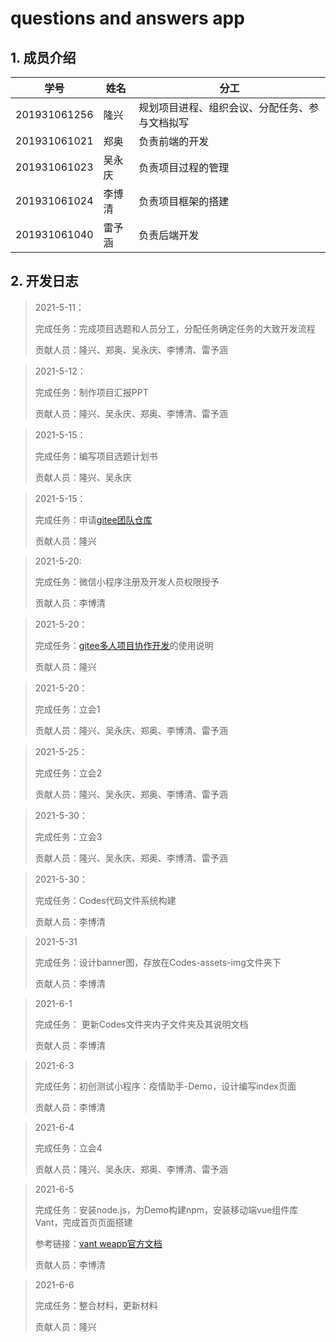 # questions and answers app

## 1. 成员介绍

| 学号         | 姓名   | 分工                                           |
| ------------ | ------ | ---------------------------------------------- |
| 201931061256 | 隆兴   | 规划项目进程、组织会议、分配任务、参与文档拟写 |
| 201931061021 | 郑奥   | 负责前端的开发                                 |
| 201931061023 | 吴永庆 | 负责项目过程的管理                             |
| 201931061024 | 李博清 | 负责项目框架的搭建                             |
| 201931061040 | 雷予涵 | 负责后端开发                                   |

## 2. 开发日志

> 2021-5-11：
>
> 完成任务：完成项目选题和人员分工，分配任务确定任务的大致开发流程
>
> 贡献人员：隆兴、郑奥、吴永庆、李博清、雷予涵

>2021-5-12：
>
>完成任务：制作项目汇报PPT
>
>贡献人员：隆兴、吴永庆、郑奥、李博清、雷予涵

>2021-5-15：
>
>完成任务：编写项目选题计划书
>
>贡献人员：隆兴、吴永庆

>2021-5-15：
>
>完成任务：申请[gitee团队仓库](https://gitee.com/software-engineering-practice)
>
>贡献人员：隆兴

> 2021-5-20:
>
> 完成任务：微信小程序注册及开发人员权限授予
>
> 贡献人员：李博清

>2021-5-20：
>
>完成任务：[gitee多人项目协作开发](https://blog.csdn.net/u013763970/article/details/103952921)的使用说明
>
>贡献人员：隆兴

> 2021-5-20：
>
> 完成任务：立会1
>
> 贡献人员：隆兴、吴永庆、郑奥、李博清、雷予涵

>2021-5-25：
>
>完成任务：立会2
>
>贡献人员：隆兴、吴永庆、郑奥、李博清、雷予涵

> 2021-5-30：
>
> 完成任务：立会3
>
> 贡献人员：隆兴、吴永庆、郑奥、李博清、雷予涵

> 2021-5-30：
>
> 完成任务：Codes代码文件系统构建
>
> 贡献人员：李博清

> 2021-5-31
>
> 完成任务：设计banner图，存放在Codes-assets-img文件夹下
>
> 贡献人员：李博清

> 2021-6-1
>
> 完成任务： 更新Codes文件夹内子文件夹及其说明文档
>
> 贡献人员：李博清

> 2021-6-3
>
> 完成任务：初创测试小程序：疫情助手-Demo，设计编写index页面
>
> 贡献人员：李博清

>2021-6-4
>
>完成任务：立会4
>
>贡献人员：隆兴、吴永庆、郑奥、李博清、雷予涵

> 2021-6-5
>
> 完成任务：安装node.js，为Demo构建npm，安装移动端vue组件库 Vant，完成首页页面搭建
>
> 参考链接：[vant weapp官方文档](https://youzan.github.io/vant-weapp/#/quickstart)
>
> 贡献人员：李博清

>2021-6-6
>
>完成任务：整合材料，更新材料
>
>贡献人员：隆兴